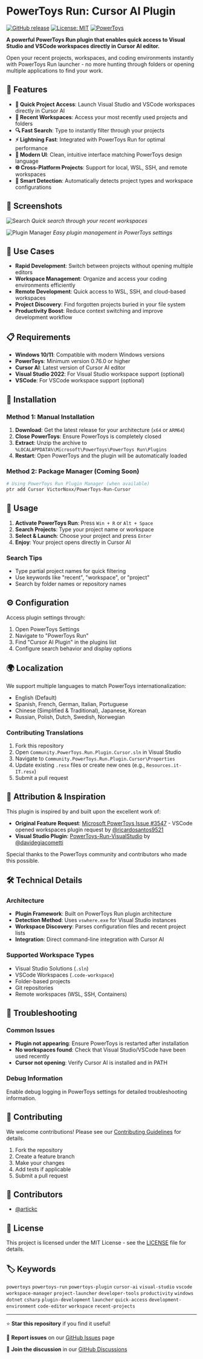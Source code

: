 # PowerToys Run: Cursor AI Plugin

[![GitHub release](https://img.shields.io/github/release/VictorNoxx/PowerToys-Run-Cursor.svg)](https://github.com/VictorNoxx/PowerToys-Run-Cursor/releases)
[![License: MIT](https://img.shields.io/badge/License-MIT-yellow.svg)](https://opensource.org/licenses/MIT)
[![PowerToys](https://img.shields.io/badge/PowerToys-0.76.0+-blue.svg)](https://github.com/microsoft/PowerToys)

**A powerful PowerToys Run plugin that enables quick access to Visual Studio and VSCode workspaces directly in Cursor AI editor.**

Open your recent projects, workspaces, and coding environments instantly with PowerToys Run launcher - no more hunting through folders or opening multiple applications to find your work.

## 🚀 Features

- **🎯 Quick Project Access**: Launch Visual Studio and VSCode workspaces directly in Cursor AI
- **📁 Recent Workspaces**: Access your most recently used projects and folders
- **🔍 Fast Search**: Type to instantly filter through your projects
- **⚡ Lightning Fast**: Integrated with PowerToys Run for optimal performance
- **🎨 Modern UI**: Clean, intuitive interface matching PowerToys design language
- **🌐 Cross-Platform Projects**: Support for local, WSL, SSH, and remote workspaces
- **🔧 Smart Detection**: Automatically detects project types and workspace configurations

## 📸 Screenshots

![Search](./images/Search.png)
*Quick search through your recent workspaces*

![Plugin Manager](./images/PluginManager.png)
*Easy plugin management in PowerToys settings*

## 🎯 Use Cases

- **Rapid Development**: Switch between projects without opening multiple editors
- **Workspace Management**: Organize and access your coding environments efficiently
- **Remote Development**: Quick access to WSL, SSH, and cloud-based workspaces
- **Project Discovery**: Find forgotten projects buried in your file system
- **Productivity Boost**: Reduce context switching and improve development workflow

## 📋 Requirements

- **Windows 10/11**: Compatible with modern Windows versions
- **PowerToys**: Minimum version 0.76.0 or higher
- **Cursor AI**: Latest version of Cursor AI editor
- **Visual Studio 2022**: For Visual Studio workspace support (optional)
- **VSCode**: For VSCode workspace support (optional)

## 🔧 Installation

### Method 1: Manual Installation
1. **Download**: Get the latest release for your architecture (`x64` or `ARM64`)
2. **Close PowerToys**: Ensure PowerToys is completely closed
3. **Extract**: Unzip the archive to `%LOCALAPPDATA%\Microsoft\PowerToys\PowerToys Run\Plugins`
4. **Restart**: Open PowerToys and the plugin will be automatically loaded

### Method 2: Package Manager (Coming Soon)
```bash
# Using PowerToys Run Plugin Manager (when available)
ptr add Cursor VictorNoxx/PowerToys-Run-Cursor
```

## 🚀 Usage

1. **Activate PowerToys Run**: Press `Win + R` or `Alt + Space`
2. **Search Projects**: Type your project name or workspace
3. **Select & Launch**: Choose your project and press `Enter`
4. **Enjoy**: Your project opens directly in Cursor AI

### Search Tips
- Type partial project names for quick filtering
- Use keywords like "recent", "workspace", or "project"
- Search by folder names or repository names

## ⚙️ Configuration

Access plugin settings through:
1. Open PowerToys Settings
2. Navigate to "PowerToys Run"
3. Find "Cursor AI Plugin" in the plugins list
4. Configure search behavior and display options

## 🌍 Localization

We support multiple languages to match PowerToys internationalization:
- English (Default)
- Spanish, French, German, Italian, Portuguese
- Chinese (Simplified & Traditional), Japanese, Korean
- Russian, Polish, Dutch, Swedish, Norwegian

### Contributing Translations
1. Fork this repository
2. Open `Community.PowerToys.Run.Plugin.Cursor.sln` in Visual Studio
3. Navigate to `Community.PowerToys.Run.Plugin.Cursor\Properties`
4. Update existing `.resx` files or create new ones (e.g., `Resources.it-IT.resx`)
5. Submit a pull request

## 🙏 Attribution & Inspiration

This plugin is inspired by and built upon the excellent work of:

- **Original Feature Request**: [Microsoft PowerToys Issue #3547](https://github.com/microsoft/PowerToys/issues/3547) - VSCode opened workspaces plugin request by [@ricardosantos9521](https://github.com/ricardosantos9521)
- **Visual Studio Plugin**: [PowerToys-Run-VisualStudio](https://github.com/davidegiacometti/PowerToys-Run-VisualStudio) by [@davidegiacometti](https://github.com/davidegiacometti)

Special thanks to the PowerToys community and contributors who made this possible.

## 🛠️ Technical Details

### Architecture
- **Plugin Framework**: Built on PowerToys Run plugin architecture
- **Detection Method**: Uses `vswhere.exe` for Visual Studio instances
- **Workspace Discovery**: Parses configuration files and recent project lists
- **Integration**: Direct command-line integration with Cursor AI

### Supported Workspace Types
- Visual Studio Solutions (`.sln`)
- VSCode Workspaces (`.code-workspace`)
- Folder-based projects
- Git repositories
- Remote workspaces (WSL, SSH, Containers)

## 🐛 Troubleshooting

### Common Issues
- **Plugin not appearing**: Ensure PowerToys is restarted after installation
- **No workspaces found**: Check that Visual Studio/VSCode have been used recently
- **Cursor not opening**: Verify Cursor AI is installed and in PATH

### Debug Information
Enable debug logging in PowerToys settings for detailed troubleshooting information.

## 🤝 Contributing

We welcome contributions! Please see our [Contributing Guidelines](CONTRIBUTING.md) for details.

1. Fork the repository
2. Create a feature branch
3. Make your changes
4. Add tests if applicable
5. Submit a pull request

## 👥 Contributors
- [@artickc](https://github.com/artickc)

## 📝 License

This project is licensed under the MIT License - see the [LICENSE](LICENSE) file for details.

## 🏷️ Keywords

`powertoys` `powertoys-run` `powertoys-plugin` `cursor-ai` `visual-studio` `vscode` `workspace-manager` `project-launcher` `developer-tools` `productivity` `windows` `dotnet` `csharp` `plugin-development` `launcher` `quick-access` `development-environment` `code-editor` `workspace` `recent-projects`

---

⭐ **Star this repository** if you find it useful!

🐛 **Report issues** on our [GitHub Issues](https://github.com/VictorNoxx/PowerToys-Run-Cursor/issues) page

💬 **Join the discussion** in our [GitHub Discussions](https://github.com/VictorNoxx/PowerToys-Run-Cursor/discussions)
